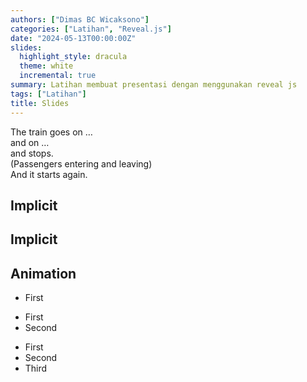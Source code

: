 ```yaml
---
authors: ["Dimas BC Wicaksono"]
categories: ["Latihan", "Reveal.js"]
date: "2024-05-13T00:00:00Z"
slides:
  highlight_style: dracula
  theme: white
  incremental: true
summary: Latihan membuat presentasi dengan menggunakan reveal js 
tags: ["Latihan"]
title: Slides
---
```


<section data-transition="slide">
    The train goes on …
</section>
<section data-transition="slide">
    and on …
</section>
<section data-transition="slide-in fade-out">
    and stops.
</section>
<section data-transition="fade-in slide-out">
    (Passengers entering and leaving)
</section>
<section data-transition="slide">
    And it starts again.
</section>
<section data-auto-animate>
  <h1>Implicit</h1>
</section>
<section data-auto-animate>
  <h1>Implicit</h1>
  <h1>Animation</h1>
</section>
<section data-auto-animate style="text-align: left;">
<ul>
  <li>First</li>
</ul>
</section>
<section data-auto-animate style="text-align: left;">
<ul>
  <li>First</li>
  <li>Second</li>
</ul>
</section>
<section data-auto-animate style="text-align: left;">
<ul>
  <li>First</li>
  <li>Second</li>
  <li>Third</li>
</ul>
</section>